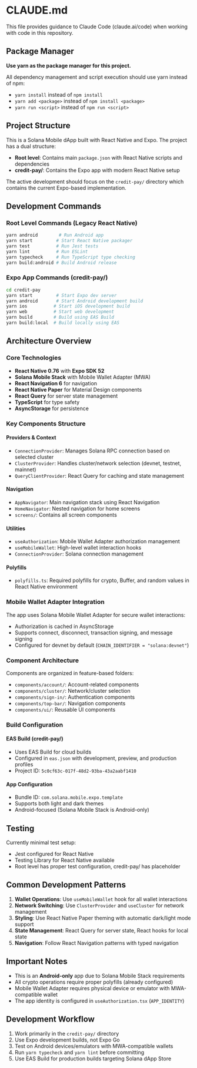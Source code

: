 # CLAUDE.md

This file provides guidance to Claude Code (claude.ai/code) when working with code in this repository.

## Package Manager

**Use yarn as the package manager for this project.**

All dependency management and script execution should use yarn instead of npm:
- `yarn install` instead of `npm install`
- `yarn add <package>` instead of `npm install <package>`
- `yarn run <script>` instead of `npm run <script>`

## Project Structure

This is a Solana Mobile dApp built with React Native and Expo. The project has a dual structure:

- **Root level**: Contains main `package.json` with React Native scripts and dependencies
- **credit-pay/**: Contains the Expo app with modern React Native setup

The active development should focus on the `credit-pay/` directory which contains the current Expo-based implementation.

## Development Commands

### Root Level Commands (Legacy React Native)
```bash
yarn android        # Run Android app
yarn start         # Start React Native packager
yarn test          # Run Jest tests
yarn lint          # Run ESLint
yarn typecheck     # Run TypeScript type checking
yarn build:android # Build Android release
```

### Expo App Commands (credit-pay/)
```bash
cd credit-pay
yarn start         # Start Expo dev server
yarn android       # Start Android development build
yarn ios          # Start iOS development build
yarn web          # Start web development
yarn build        # Build using EAS Build
yarn build:local  # Build locally using EAS
```

## Architecture Overview

### Core Technologies
- **React Native 0.76** with **Expo SDK 52**
- **Solana Mobile Stack** with Mobile Wallet Adapter (MWA)
- **React Navigation 6** for navigation
- **React Native Paper** for Material Design components
- **React Query** for server state management
- **TypeScript** for type safety
- **AsyncStorage** for persistence

### Key Components Structure

#### Providers & Context
- `ConnectionProvider`: Manages Solana RPC connection based on selected cluster
- `ClusterProvider`: Handles cluster/network selection (devnet, testnet, mainnet)
- `QueryClientProvider`: React Query for caching and state management

#### Navigation
- `AppNavigator`: Main navigation stack using React Navigation
- `HomeNavigator`: Nested navigation for home screens
- `screens/`: Contains all screen components

#### Utilities
- `useAuthorization`: Mobile Wallet Adapter authorization management
- `useMobileWallet`: High-level wallet interaction hooks
- `ConnectionProvider`: Solana connection management

#### Polyfills
- `polyfills.ts`: Required polyfills for crypto, Buffer, and random values in React Native environment

### Mobile Wallet Adapter Integration

The app uses Solana Mobile Wallet Adapter for secure wallet interactions:
- Authorization is cached in AsyncStorage
- Supports connect, disconnect, transaction signing, and message signing
- Configured for devnet by default (`CHAIN_IDENTIFIER = "solana:devnet"`)

### Component Architecture

Components are organized in feature-based folders:
- `components/account/`: Account-related components
- `components/cluster/`: Network/cluster selection
- `components/sign-in/`: Authentication components
- `components/top-bar/`: Navigation components
- `components/ui/`: Reusable UI components

### Build Configuration

#### EAS Build (credit-pay/)
- Uses EAS Build for cloud builds
- Configured in `eas.json` with development, preview, and production profiles
- Project ID: `5c0cf63c-017f-48d2-93ba-43a2aabf1410`

#### App Configuration
- Bundle ID: `com.solana.mobile.expo.template`
- Supports both light and dark themes
- Android-focused (Solana Mobile Stack is Android-only)

## Testing

Currently minimal test setup:
- Jest configured for React Native
- Testing Library for React Native available
- Root level has proper test configuration, credit-pay/ has placeholder

## Common Development Patterns

1. **Wallet Operations**: Use `useMobileWallet` hook for all wallet interactions
2. **Network Switching**: Use `ClusterProvider` and `useCluster` for network management
3. **Styling**: Use React Native Paper theming with automatic dark/light mode support
4. **State Management**: React Query for server state, React hooks for local state
5. **Navigation**: Follow React Navigation patterns with typed navigation

## Important Notes

- This is an **Android-only** app due to Solana Mobile Stack requirements
- All crypto operations require proper polyfills (already configured)
- Mobile Wallet Adapter requires physical device or emulator with MWA-compatible wallet
- The app identity is configured in `useAuthorization.tsx` (`APP_IDENTITY`)

## Development Workflow

1. Work primarily in the `credit-pay/` directory
2. Use Expo development builds, not Expo Go
3. Test on Android devices/emulators with MWA-compatible wallets
4. Run `yarn typecheck` and `yarn lint` before committing
5. Use EAS Build for production builds targeting Solana dApp Store